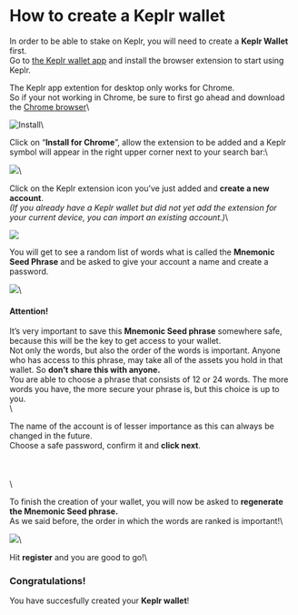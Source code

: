 # How to create a Keplr wallet

In order to be able to stake on Keplr, you will need to create a **Keplr Wallet** first.\
Go to [the Keplr wallet app](https://wallet.keplr.app) and install the browser extension to start using Keplr.

The Keplr app extention for desktop only works for Chrome.\
So if your not working in Chrome, be sure to first go ahead and download the [Chrome browser](https://www.google.com/intl/en/chrome/)\


![Install](https://user-images.githubusercontent.com/95366163/145218191-76cde8a7-d76a-4baf-909a-9886140836f9.png)\


Click on “**Install for Chrome**”, allow the extension to be added and a Keplr symbol will appear in the right upper corner next to your search bar:\


![](https://user-images.githubusercontent.com/95366163/145218561-804649b2-93bc-44c9-add0-7c83ad800dd5.png)\


Click on the Keplr extension icon you’ve just added and **create a new account**.\
_(If you already have a Keplr wallet but did not yet add the extension for your current device, you can import an existing account.)_\


![](https://user-images.githubusercontent.com/95366163/145223011-20a94f6a-d3d3-4d6a-98c4-f21a22514c3a.png)

You will get to see a random list of words what is called the **Mnemonic Seed Phrase** and be asked to give your account a name and create a password.

![](https://user-images.githubusercontent.com/95366163/145225450-148b233f-6e5c-466a-9b57-f79f6be8a5b5.png)\


#### Attention!

It’s very important to save this **Mnemonic Seed phrase** somewhere safe, because this will be the key to get access to your wallet.\
Not only the words, but also the order of the words is important. Anyone who has access to this phrase, may take all of the assets you hold in that wallet. So **don’t share this with anyone.**\
You are able to choose a phrase that consists of 12 or 24 words. The more words you have, the more secure your phrase is, but this choice is up to you.\
\


The name of the account is of lesser importance as this can always be changed in the future.\
Choose a safe password, confirm it and **click next**.\
\
\
\
\


To finish the creation of your wallet, you will now be asked to **regenerate the Mnemonic Seed phrase.**\
As we said before, the order in which the words are ranked is important!\


![](https://user-images.githubusercontent.com/95366163/145227158-14d19486-eaf1-4e87-a91d-1ddf4958313c.png)\


Hit **register** and you are good to go!\


### Congratulations!

You have succesfully created your **Keplr wallet**!

